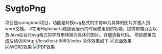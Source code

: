 # SvgtoPng
项目是springboot项目，功能是转换svg格式的字符串为具体的图片并插入到word文档。
#在用Highcharts做图表展示的时候使用到的功能。提供前端页面以及Java后台对svg格式的字符串转换为具体的图片。详细请看代码。
项目部署完成后请访问http://localhost:8080/index
具体效果如下
![页面效果](https://gitee.com/uploads/images/2017/1114/111121_876e0f69_1017700.png "20171028.png")
![WORD效果](https://gitee.com/uploads/images/2017/1114/111146_3dab421b_1017700.png "TIM截图20171114110643.png")
![PDF效果](https://gitee.com/uploads/images/2017/1114/111156_ce571e71_1017700.png "TIM截图20171114110703.png")
